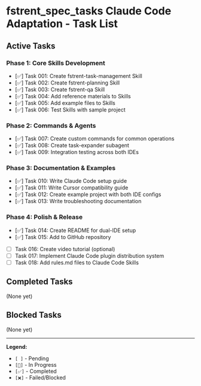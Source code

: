 # fstrent_spec_tasks Claude Code Adaptation - Task List

## Active Tasks

### Phase 1: Core Skills Development
- [✅] Task 001: Create fstrent-task-management Skill
- [✅] Task 002: Create fstrent-planning Skill  
- [✅] Task 003: Create fstrent-qa Skill
- [✅] Task 004: Add reference materials to Skills
- [✅] Task 005: Add example files to Skills
- [✅] Task 006: Test Skills with sample project

### Phase 2: Commands & Agents
- [✅] Task 007: Create custom commands for common operations
- [✅] Task 008: Create task-expander subagent
- [✅] Task 009: Integration testing across both IDEs

### Phase 3: Documentation & Examples
- [✅] Task 010: Write Claude Code setup guide
- [✅] Task 011: Write Cursor compatibility guide
- [✅] Task 012: Create example project with both IDE configs
- [✅] Task 013: Write troubleshooting documentation

### Phase 4: Polish & Release
- [✅] Task 014: Create README for dual-IDE setup
- [✅] Task 015: Add to GitHub repository
- [ ] Task 016: Create video tutorial (optional)
- [ ] Task 017: Implement Claude Code plugin distribution system
- [ ] Task 018: Add rules.md files to Claude Code Skills

## Completed Tasks
(None yet)

## Blocked Tasks
(None yet)

---
**Legend:**
- `[ ]` - Pending
- `[🔄]` - In Progress
- `[✅]` - Completed
- `[❌]` - Failed/Blocked

